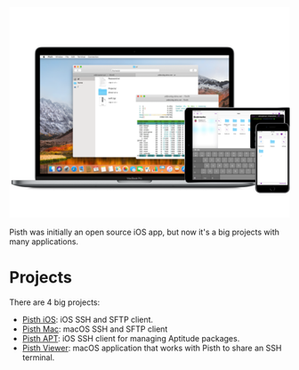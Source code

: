 ![mockup](mockup.png)

Pisth was initially an open source iOS app, but now it's a big projects with many applications.

# Projects

There are 4 big projects:

- [Pisth iOS](/ios): iOS SSH and SFTP client.
- [Pisth Mac](/mac): macOS SSH and SFTP client
- [Pisth APT](/apt): iOS SSH client for managing Aptitude packages.
- [Pisth Viewer](/PisthViewer): macOS application that works with Pisth to share an SSH terminal.

